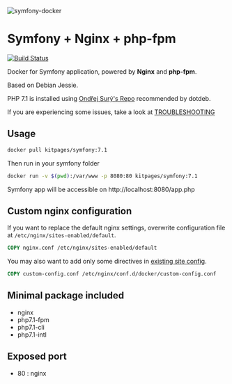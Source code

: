 ![symfony-docker](http://i.imgur.com/vc5ZVqL.png?2)

# Symfony + Nginx + php-fpm

[![Build Status](https://travis-ci.org/kitpages/symfony-docker.svg?branch=7.1)](https://travis-ci.org/kitpages/symfony-docker)

Docker for Symfony application, powered by **Nginx** and **php-fpm**.

Based on Debian Jessie.

PHP 7.1 is installed using [Ondřej Surý's Repo](https://packages.sury.org/php/) recommended by dotdeb.

If you are experiencing some issues, take a look at [TROUBLESHOOTING](TROUBLESHOOTING.md)

## Usage

```bash
docker pull kitpages/symfony:7.1
```

Then run in your symfony folder

```bash
docker run -v $(pwd):/var/www -p 8080:80 kitpages/symfony:7.1
```

Symfony app will be accessible on http://localhost:8080/app.php

## Custom nginx configuration

If you want to replace the default nginx settings, overwrite configuration file at `/etc/nginx/sites-enabled/default`.

```dockerfile
COPY nginx.conf /etc/nginx/sites-enabled/default
```

You may also want to add only some directives in [existing site config](config/vhost.conf#L5).

```dockerfile
COPY custom-config.conf /etc/nginx/conf.d/docker/custom-config.conf
```

## Minimal package included

* nginx
* php7.1-fpm
* php7.1-cli
* php7.1-intl

## Exposed port
* 80 : nginx
